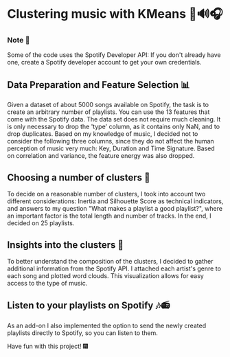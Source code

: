 # Clustering music with KMeans 🎵🔊🎧

### Note 📜
Some of the code uses the Spotify Developer API: If you don't already have one, create a Spotify developer account to get your own credentials. 


## Data Preparation and Feature Selection 📊
Given a dataset of about 5000 songs available on Spotify, the task is to create an arbitrary number of playlists. You can use the 13 features that come with the Spotify data. The data set does not require much cleaning. It is only necessary to drop the 'type' column, as it contains only NaN, and to drop duplicates. 
Based on my knowledge of music, I decided not to consider the following three columns, since they do not affect the human perception of music very much: Key, Duration and Time Signature. Based on correlation and variance, the feature energy was also dropped. 

## Choosing a number of clusters 🎲
To decide on a reasonable number of clusters, I took into account two different considerations: Inertia and Silhouette Score as technical indicators, and answers to my question "What makes a playlist a good playlist?", where an important factor is the total length and number of tracks. In the end, I decided on 25 playlists. 

## Insights into the clusters 🔎
To better understand the composition of the clusters, I decided to gather additional information from the Spotify API. I attached each artist's genre to each song and plotted word clouds. This visualization allows for easy access to the type of music. 

## Listen to your playlists on Spotify 🎶📻
As an add-on I also implemented the option to send the newly created playlists directly to Spotify, so you can listen to them. 

Have fun with this project! 🎆





